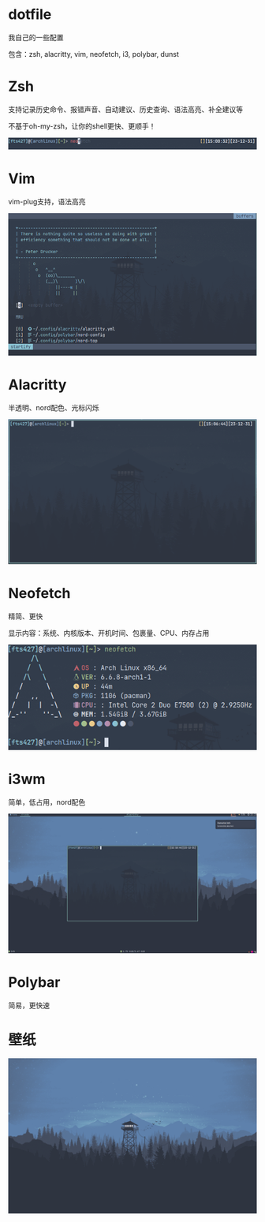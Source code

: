 # dotfile

我自己的一些配置

包含：zsh, alacritty, vim, neofetch, i3, polybar, dunst

# Zsh

支持记录历史命令、报错声音、自动建议、历史查询、语法高亮、补全建议等

不基于oh-my-zsh，让你的shell更快、更顺手！

![zsh](/assets/zsh.png)

# Vim

vim-plug支持，语法高亮

![vim](/assets/vim.png)

# Alacritty

半透明、nord配色、光标闪烁

![alacritty](/assets/alacritty.png)

# Neofetch

精简、更快

显示内容：系统、内核版本、开机时间、包裹量、CPU、内存占用

![neofetch](/assets/neofetch.png)

# i3wm

简单，低占用，nord配色

![i3wm](/assets/i3wm.png)

# Polybar

简易，更快速

# 壁纸

![wallpaper](/wallpaper/tower-nord.png)
